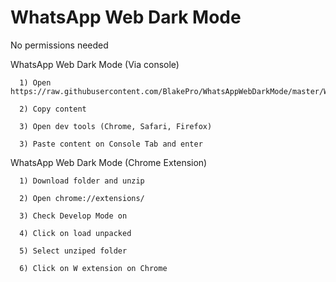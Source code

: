 # WhatsApp Web Dark Mode

No permissions needed

WhatsApp Web Dark Mode (Via console)
```
  1) Open https://raw.githubusercontent.com/BlakePro/WhatsAppWebDarkMode/master/WhatsAppDarkModeChromeExtension/whatsapp_black.js
  
  2) Copy content
  
  3) Open dev tools (Chrome, Safari, Firefox)
  
  3) Paste content on Console Tab and enter
```

WhatsApp Web Dark Mode (Chrome Extension)

```
  1) Download folder and unzip

  2) Open chrome://extensions/
  
  3) Check Develop Mode on
  
  4) Click on load unpacked
  
  5) Select unziped folder
  
  6) Click on W extension on Chrome
```
